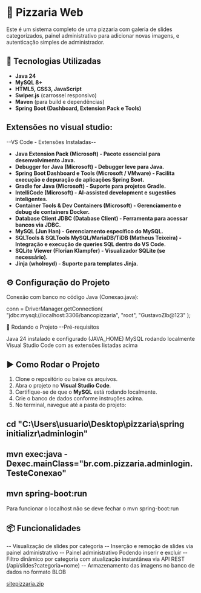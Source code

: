 # 🍕 Pizzaria Web
Este é um sistema completo de uma pizzaria com galeria de slides categorizados, painel administrativo para adicionar novas imagens, e autenticação simples de administrador.

## 🚀 Tecnologias Utilizadas

- **Java 24**
- **MySQL 8+**
- **HTML5, CSS3, JavaScript**
- **Swiper.js** (carrossel responsivo)
- **Maven** (para build e dependências)
- **Spring Boot (Dashboard, Extension Pack e Tools)**

## Extensões no visual studio:

--VS Code - Extensões Instaladas--
- **Java Extension Pack (Microsoft) - Pacote essencial para desenvolvimento Java.**
- **Debugger for Java (Microsoft) - Debugger leve para Java.**
- **Spring Boot Dashboard e Tools (Microsoft / VMware) - Facilita execução e depuração de aplicações Spring Boot.**
- **Gradle for Java (Microsoft) - Suporte para projetos Gradle.**
- **IntelliCode (Microsoft) - AI-assisted development e sugestões inteligentes.**
- **Container Tools & Dev Containers (Microsoft) - Gerenciamento e debug de containers Docker.**
- **Database Client JDBC (Database Client) - Ferramenta para acessar bancos via JDBC.**
- **MySQL (Jun Han) - Gerenciamento específico do MySQL.**
- **SQLTools & SQLTools MySQL/MariaDB/TiDB (Matheus Teixeira) - Integração e execução de queries SQL dentro do VS Code.**
- **SQLite Viewer (Florian Klampfer) - Visualizador SQLite (se necessário).**
- **Jinja (wholroyd) - Suporte para templates Jinja.**

## ⚙️ Configuração do Projeto
Conexão com banco no código Java (Conexao.java):

conn = DriverManager.getConnection(
  "jdbc:mysql://localhost:3306/bancopizzaria",
  "root",
  "GustavoZlb@123"
);

🚀 Rodando o Projeto
--Pré-requisitos

Java 24 instalado e configurado (JAVA_HOME)
MySQL rodando localmente
Visual Studio Code com as extensões listadas acima

## ▶️ Como Rodar o Projeto

1. Clone o repositório ou baixe os arquivos.
2. Abra o projeto no **Visual Studio Code**.
3. Certifique-se de que o **MySQL** está rodando localmente.
4. Crie o banco de dados conforme instruções acima.
5. No terminal, navegue até a pasta do projeto:

## cd "C:\Users\usuario\Desktop\pizzaria\spring initializr\adminlogin"
## mvn exec:java -Dexec.mainClass="br.com.pizzaria.adminlogin.TesteConexao"
## mvn spring-boot:run

Para funcionar o localhost não se deve fechar o mvn spring-boot:run

## 📦 Funcionalidades
-- Visualização de slides por categoria
-- Inserção e remoção de slides via painel administrativo
-- Painel administrativo Podendo inserir e excluir
-- Filtro dinâmico por categoria com atualização instantânea via API REST (/api/slides?categoria=nome)
-- Armazenamento das imagens no banco de dados no formato BLOB


[sitepizzaria.zip](https://github.com/user-attachments/files/21554468/sitepizzaria.zip)

